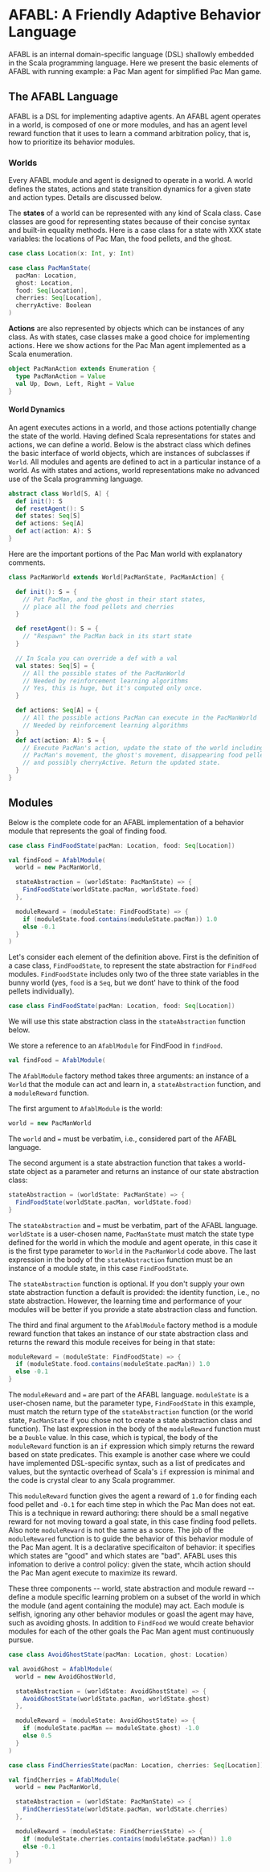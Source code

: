 # AFABL: A Friendly Adaptive Behavior Language

AFABL is an internal domain-specific language (DSL) shallowly embedded in the Scala programming language. Here we present the basic elements of AFABL with running example: a Pac Man agent for simplified Pac Man game.

## The AFABL Language

AFABL is a DSL for implementing adaptive agents. An AFABL agent operates in a world, is composed of one or more modules, and has an agent level reward function that it uses to learn a command arbitration policy, that is, how to prioritize its behavior modules.

### Worlds

Every AFABL module and agent is designed to operate in a world. A world defines the states, actions and state transition dynamics for a given state and action types. Details are discussed below.

The **states** of a world can be represented with any kind of Scala class. Case classes are good for representing states because of their concise syntax and built-in equality methods. Here is a case class for a state with XXX state variables: the locations of Pac Man, the food pellets, and the ghost.

```Scala
case class Location(x: Int, y: Int)

case class PacManState(
  pacMan: Location,
  ghost: Location,
  food: Seq[Location],
  cherries: Seq[Location],
  cherryActive: Boolean
)
```

**Actions** are also represented by objects which can be instances of any class. As with states, case classes make a good choice for implementing actions. Here we show actions for the Pac Man agent implemented as a Scala enumeration.

```Scala
object PacManAction extends Enumeration {
  type PacManAction = Value
  val Up, Down, Left, Right = Value
}
```

#### World Dynamics

An agent executes actions in a world, and those actions potentially change the state of the world. Having defined Scala representations for states and actions, we can define a world. Below is the abstract class which defines the basic interface of world objects, which are instances of subclasses if `World`. All modules and agents are defined to act in a particular instance of a world. As with states and actions, world representations make no advanced use of the Scala programming language.

```Scala
abstract class World[S, A] {
  def init(): S
  def resetAgent(): S
  def states: Seq[S]
  def actions: Seq[A]
  def act(action: A): S
}
```

Here are the important portions of the Pac Man world with explanatory comments.

```Scala
class PacManWorld extends World[PacManState, PacManAction] {

  def init(): S = {
    // Put PacMan, and the ghost in their start states,
    // place all the food pellets and cherries
  }

  def resetAgent(): S = {
    // "Respawn" the PacMan back in its start state
  }

  // In Scala you can override a def with a val
  val states: Seq[S] = {
    // All the possible states of the PacManWorld
    // Needed by reinforcement learning algorithms
    // Yes, this is huge, but it's computed only once.
  }

  def actions: Seq[A] = {
    // All the possible actions PacMan can execute in the PacManWorld
    // Needed by reinforcement learning algorithms
  }
  def act(action: A): S = {
    // Execute PacMan's action, update the state of the world including
    // PacMan's movement, the ghost's movement, disappearing food pellets,
    // and possibly cherryActive. Return the updated state.
  }
}
```

## Modules

Below is the complete code for an AFABL implementation of a behavior module that represents the goal of finding food.

```Scala
case class FindFoodState(pacMan: Location, food: Seq[Location])

val findFood = AfablModule(
  world = new PacManWorld,

  stateAbstraction = (worldState: PacManState) => {
    FindFoodState(worldState.pacMan, worldState.food)
  },

  moduleReward = (moduleState: FindFoodState) => {
    if (moduleState.food.contains(moduleState.pacMan)) 1.0
    else -0.1
  }
)
```

Let's consider each element of the definition above. First is the definition of a case class, `FindFoodState`, to represent the state abstraction for `FindFood` modules. `FindFoodState` includes only two of the three state variables in the bunny world (yes, `food` is a `Seq`, but we dont' have to think of the food pellets individually).

```Scala
case class FindFoodState(pacMan: Location, food: Seq[Location])
```

We will use this state abstraction class in the `stateAbstraction` function below.

We store a reference to an `AfablModule` for FindFood in `findFood`.

```Scala
val findFood = AfablModule(
```

The `AfablModule` factory method takes three arguments: an instance of a `World` that the module can act and learn in, a `stateAbstraction` function, and a `moduleReward` function.

The first argument to `AfablModule` is the world:

```Scala
world = new PacManWorld
```

The `world` and `=` must be verbatim, i.e., considered part of the AFABL language.

The second argument is a state abstraction function that takes a world-state object as a parameter and returns an instance of our state abstraction class:

```Scala
stateAbstraction = (worldState: PacManState) => {
  FindFoodState(worldState.pacMan, worldState.food)
}
```

The `stateAbstraction` and `=` must be verbatim, part of the AFABL language. `worldState` is a user-chosen name, `PacManState` must match the state type defined for the world in which the module and agent operate, in this case it is the first type parameter to `World` in the `PacManWorld` code above. The last expression in the body of the `stateAbstraction` function must be an instance of a module state, in this case `FindFoodState`.

The `stateAbstraction` function is optional. If you don't supply your own state abstraction function a default is provided: the identity function, i.e., no state abstraction. However, the learning time and performance of your modules will be better if you provide a state abstraction class and function.

The third and final argument to the `AfablModule` factory method is a module reward function that takes an instance of our state abstraction class and returns the reward this module receives for being in that state:

```Scala
moduleReward = (moduleState: FindFoodState) => {
  if (moduleState.food.contains(moduleState.pacMan)) 1.0
  else -0.1
}
```

The `moduleReward` and `=` are part of the AFABL language. `moduleState` is a user-chosen name, but the parameter type, `FindFoodState` in this example, must match the return type of the `stateAbstraction` function (or the world state, `PacManState` if you chose not to create a state abstraction class and function). The last expression in the body of the `moduleReward` function must be a `Double` value. In this case, which is typical, the body of the `moduleReward` function is an `if` expression which simply returns the reward based on state predicates. This example is another case where we could have implemented DSL-specific syntax, such as a list of predicates and values, but the syntactic overhead of Scala's `if` expression is minimal and the code is crystal clear to any Scala programmer.

This `moduleReward` function gives the agent a reward of `1.0` for finding each food pellet and `-0.1` for each time step in which the Pac Man does not eat. This is a technique in reward authoring: there should be a small negative reward for not moving toward a goal state, in this case finding food pellets. Also note `moduleReward` is not the same as a score. The job of the `moduleRewared` function is to guide the behavior of this behavior module of the Pac Man agent. It is a declarative specificaiton of behavior: it specifies which states are "good" and which states are "bad". AFABL uses this infomation to derive a control policy: given the state, whcih action should the Pac Man agent execute to maximize its reward.

These three components -- world, state abstraction and module reward -- define a module specific learning problem on a subset of the world in which the module (and agent containing the module) may act. Each module is selfish, ignoring any other behavior modules or goasl the agent may have, such as avoiding ghosts. In addition to `FindFood` we would create behavior modules for each of the other goals the Pac Man agent must continuously pursue.


```Scala
case class AvoidGhostState(pacMan: Location, ghost: Location)

val avoidGhost = AfablModule(
  world = new AvoidGhostWorld,

  stateAbstraction = (worldState: AvoidGhostState) => {
    AvoidGhostState(worldState.pacMan, worldState.ghost)
  },

  moduleReward = (moduleState: AvoidGhostState) => {
    if (moduleState.pacMan == moduleState.ghost) -1.0
    else 0.5
  }
)
```

```Scala
case class FindCherriesState(pacMan: Location, cherries: Seq[Location])

val findCherries = AfablModule(
  world = new PacManWorld,

  stateAbstraction = (worldState: PacManState) => {
    FindCherriesState(worldState.pacMan, worldState.cherries)
  },

  moduleReward = (moduleState: FindCherriesState) => {
    if (moduleState.cherries.contains(moduleState.pacMan)) 1.0
    else -0.1
  }
)
```
